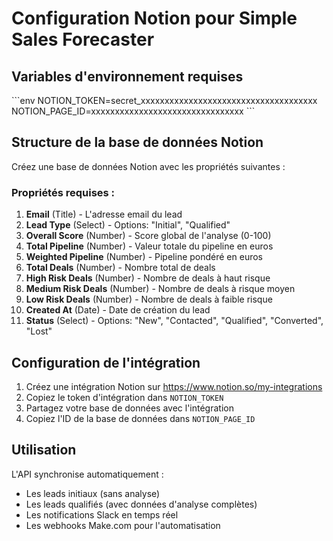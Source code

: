 # Configuration Notion pour Simple Sales Forecaster

## Variables d'environnement requises

\`\`\`env
NOTION_TOKEN=secret_xxxxxxxxxxxxxxxxxxxxxxxxxxxxxxxxxxxxx
NOTION_PAGE_ID=xxxxxxxxxxxxxxxxxxxxxxxxxxxxxxxx
\`\`\`

## Structure de la base de données Notion

Créez une base de données Notion avec les propriétés suivantes :

### Propriétés requises :

1. **Email** (Title) - L'adresse email du lead
2. **Lead Type** (Select) - Options: "Initial", "Qualified"
3. **Overall Score** (Number) - Score global de l'analyse (0-100)
4. **Total Pipeline** (Number) - Valeur totale du pipeline en euros
5. **Weighted Pipeline** (Number) - Pipeline pondéré en euros
6. **Total Deals** (Number) - Nombre total de deals
7. **High Risk Deals** (Number) - Nombre de deals à haut risque
8. **Medium Risk Deals** (Number) - Nombre de deals à risque moyen
9. **Low Risk Deals** (Number) - Nombre de deals à faible risque
10. **Created At** (Date) - Date de création du lead
11. **Status** (Select) - Options: "New", "Contacted", "Qualified", "Converted", "Lost"

## Configuration de l'intégration

1. Créez une intégration Notion sur https://www.notion.so/my-integrations
2. Copiez le token d'intégration dans `NOTION_TOKEN`
3. Partagez votre base de données avec l'intégration
4. Copiez l'ID de la base de données dans `NOTION_PAGE_ID`

## Utilisation

L'API synchronise automatiquement :
- Les leads initiaux (sans analyse)
- Les leads qualifiés (avec données d'analyse complètes)
- Les notifications Slack en temps réel
- Les webhooks Make.com pour l'automatisation
